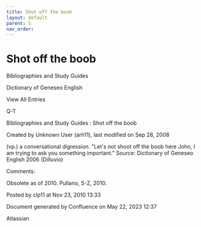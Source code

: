 ```yaml
---
title: Shot off the boob
layout: default
parent: S
nav_order:
---
```


# Shot off the boob

Bibliographies and Study Guides

Dictionary of Geneseo English

View All Entries

Q-T

Bibliographies and Study Guides : Shot off the boob

Created by  Unknown User (arh11), last modified on Sep 28, 2008

(vp.) a conversational digression. &quot;Let's not shoot off the boob here John, I am trying to ask you something important.&quot; Source: Dictionary of Geneseo English 2006 (Dilluvio)

Comments:

Obsolete as of 2010. Pullano, S-Z, 2010.

Posted by clp11 at Nov 23, 2010 13:33

Document generated by Confluence on May 22, 2023 12:37

Atlassian
